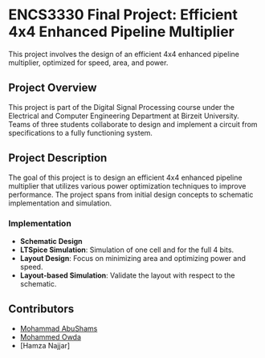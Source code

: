# ENCS3330 Final Project: Efficient 4x4 Enhanced Pipeline Multiplier

This project involves the design of an efficient 4x4 enhanced pipeline multiplier, optimized for speed, area, and power.

## Project Overview

This project is part of the Digital Signal Processing course under the Electrical and Computer Engineering Department at Birzeit University. Teams of three students collaborate to design and implement a circuit from specifications to a fully functioning system.

## Project Description

The goal of this project is to design an efficient 4x4 enhanced pipeline multiplier that utilizes various power optimization techniques to improve performance. The project spans from initial design concepts to schematic implementation and simulation.


### Implementation

- **Schematic Design**
- **LTSpice Simulation**: Simulation of one cell and for the full 4 bits.
- **Layout Design**: Focus on minimizing area and optimizing power and speed.
- **Layout-based Simulation**: Validate the layout with respect to the schematic.


## Contributors

- [Mohammad AbuShams](https://github.com/MohammadAbuShams)
- [Mohammed Owda](https://github.com/M7mdOdeh1)
- [Hamza Najjar]


